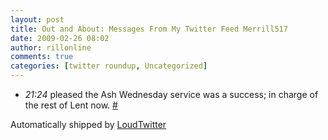 ```yaml
---
layout: post
title: Out and About: Messages From My Twitter Feed Merrill517
date: 2009-02-26 08:02
author: rillonline
comments: true
categories: [twitter roundup, Uncategorized]
---
```

<ul class="loudtwitter"><li><em>21:24</em> pleased the Ash Wednesday service was a success; in charge of the rest of Lent now. <a href="http://twitter.com/merrill517/statuses/1252185007">#</a></li></ul>Automatically shipped by <a href="http://www.loudtwitter.com">LoudTwitter</a><img src="http://1252185007.data.loudtwitter.com/72113269833264258" width="1" height="1" border="0" />
